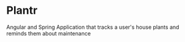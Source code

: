 # Plantr
Angular and Spring Application that tracks a user's house plants and reminds them about maintenance
